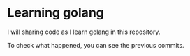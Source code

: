 # Learning golang

I will sharing code as I learn golang in this repository.

To check what happened, you can see the previous commits.